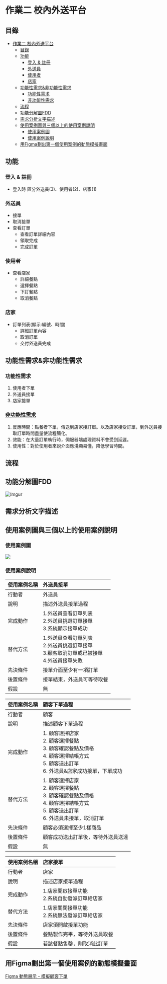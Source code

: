 # 作業二 校內外送平台

## 目錄
<!-- TOC -->

- [作業二 校內外送平台](#%E4%BD%9C%E6%A5%AD%E4%BA%8C-%E6%A0%A1%E5%85%A7%E5%A4%96%E9%80%81%E5%B9%B3%E5%8F%B0)
    - [目錄](#%E7%9B%AE%E9%8C%84)
    - [功能](#%E5%8A%9F%E8%83%BD)
        - [登入 & 註冊](#%E7%99%BB%E5%85%A5--%E8%A8%BB%E5%86%8A)
        - [外送員](#%E5%A4%96%E9%80%81%E5%93%A1)
        - [使用者](#%E4%BD%BF%E7%94%A8%E8%80%85)
        - [店家](#%E5%BA%97%E5%AE%B6)
    - [功能性需求&非功能性需求](#%E5%8A%9F%E8%83%BD%E6%80%A7%E9%9C%80%E6%B1%82%E9%9D%9E%E5%8A%9F%E8%83%BD%E6%80%A7%E9%9C%80%E6%B1%82)
        - [功能性需求](#%E5%8A%9F%E8%83%BD%E6%80%A7%E9%9C%80%E6%B1%82)
        - [非功能性需求](#%E9%9D%9E%E5%8A%9F%E8%83%BD%E6%80%A7%E9%9C%80%E6%B1%82)
    - [流程](#%E6%B5%81%E7%A8%8B)
    - [功能分解圖FDD](#%E5%8A%9F%E8%83%BD%E5%88%86%E8%A7%A3%E5%9C%96fdd)
    - [需求分析文字描述](#%E9%9C%80%E6%B1%82%E5%88%86%E6%9E%90%E6%96%87%E5%AD%97%E6%8F%8F%E8%BF%B0)
    - [使用案例圖與三個以上的使用案例說明](#%E4%BD%BF%E7%94%A8%E6%A1%88%E4%BE%8B%E5%9C%96%E8%88%87%E4%B8%89%E5%80%8B%E4%BB%A5%E4%B8%8A%E7%9A%84%E4%BD%BF%E7%94%A8%E6%A1%88%E4%BE%8B%E8%AA%AA%E6%98%8E)
        - [使用案例圖](#%E4%BD%BF%E7%94%A8%E6%A1%88%E4%BE%8B%E5%9C%96)
        - [使用案例說明](#%E4%BD%BF%E7%94%A8%E6%A1%88%E4%BE%8B%E8%AA%AA%E6%98%8E)
    - [用Figma劃出第一個使用案例的動態模擬畫面](#%E7%94%A8figma%E5%8A%83%E5%87%BA%E7%AC%AC%E4%B8%80%E5%80%8B%E4%BD%BF%E7%94%A8%E6%A1%88%E4%BE%8B%E7%9A%84%E5%8B%95%E6%85%8B%E6%A8%A1%E6%93%AC%E7%95%AB%E9%9D%A2)

<!-- /TOC -->

## 功能

### 登入 & 註冊

- 登入時 區分外送員(3)、使用者(2)、店家(1)

### 外送員
- 接單
- 取消接單
- 查看訂單
    - 查看訂單詳細內容
    - 領取完成
    - 完成訂單

### 使用者

- 查看店家
    - 詳細餐點
    - 選擇餐點
    - 下訂餐點
    - 取消餐點


### 店家

- 訂單列表(顯示:編號、時間)
    - 詳細訂單內容
    - 取消訂單
    - 交付外送員完成

## 功能性需求&非功能性需求

### 功能性需求

1. 使用者下單
2. 外送員接單
3. 店家接單

### [非功能性需求](https://zh.m.wikipedia.org/zh-tw/%E9%9D%9E%E5%8A%9F%E8%83%BD%E6%80%A7%E9%9C%80%E6%B1%82)

1. 反應時間：點餐者下單，傳送到店家接訂單。以及店家接受訂單，到外送員接取訂單時間盡量使流程簡化。
2. 效能：在大量訂單執行時，伺服器端處理資料不會受到延遲。
3. 使用性：對於使用者來說介面應淺顯易懂，降低學習時間。

## 流程


## 功能分解圖FDD
![Imgur](https://i.imgur.com/pnwSRCR.png)

## 需求分析文字描述


## 使用案例圖與三個以上的使用案例說明

### 使用案例圖
![](https://img.onl/6sSpvM)

### 使用案例說明  
|使用案例名稱|外送員接單|
|:--------|:---|
|行動者|外送員|
|說明|描述外送員接單過程|
|完成動作|1.外送員查看訂單列表</br> 2.外送員挑選訂單接單</br> 3.系統顯示接單成功|
|替代方法|1.外送員查看訂單列表</br> 2.外送員挑選訂單接單</br> 3.顧客取消訂單或已被接單</br> 4.外送員接單失敗|
|先決條件|接單介面至少有一項訂單|
|後置條件|接單結束，外送員可等待取餐|
|假設|無|

|使用案例名稱|顧客下單過程|
|:--------|:---|
|行動者|顧客|
|說明|描述顧客下單過程|
|完成動作|1. 顧客選擇店家 </br> 2. 顧客選擇餐點 </br> 3. 顧客確認餐點及價格 </br> 4. 顧客選擇結帳方式 </br> 5. 顧客送出訂單 </br> 6. 外送員&店家成功接單，下單成功|
|替代方法|1. 顧客選擇店家 </br> 2. 顧客選擇餐點 </br> 3. 顧客確認餐點及價格 </br> 4. 顧客選擇結帳方式 </br> 5. 顧客送出訂單 </br> 6. 外送員未接單，取消訂單|
|先決條件|顧客必須選擇至少1樣商品|
|後置條件|顧客成功送出訂單後，等待外送員送達|
|假設|無|

|使用案例名稱|店家接單|
|:--------|:---|
|行動者|店家|
|說明|描述店家接單過程|
|完成動作|1.店家開啟接單功能</br> 2.系統自動發派訂單給店家</br>|
|替代方法|1.店家關閉接單功能</br> 2.系統無法發派訂單給店家</br>|
|先決條件|店家須開啟接單功能|
|後置條件|餐點製作完畢，等待外送員取餐|
|假設|若該餐點售罄，則取消此訂單|

## 用Figma劃出第一個使用案例的動態模擬畫面

[Figma 動態展示 - 模擬顧客下單](https://www.figma.com/proto/b24vdBKXHPL8fFq9U4im5q/Untitled?node-id=6%3A57&scaling=scale-down&page-id=0%3A1)
